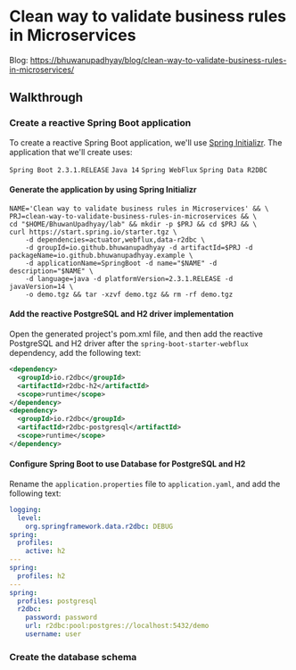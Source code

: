 # Clean way to validate business rules in Microservices

Blog: <https://bhuwanupadhyay/blog/clean-way-to-validate-business-rules-in-microservices/>

## Walkthrough

### Create a reactive Spring Boot application

To create a reactive Spring Boot application, we'll use [Spring Initializr](https://start.spring.io/). 
The application that we'll create uses: 

`Spring Boot 2.3.1.RELEASE` `Java 14` `Spring WebFlux` `Spring Data R2DBC`

#### Generate the application by using Spring Initializr
```shell
NAME='Clean way to validate business rules in Microservices' && \
PRJ=clean-way-to-validate-business-rules-in-microservices && \
cd "$HOME/BhuwanUpadhyay/lab" && mkdir -p $PRJ && cd $PRJ && \
curl https://start.spring.io/starter.tgz \
    -d dependencies=actuator,webflux,data-r2dbc \
    -d groupId=io.github.bhuwanupadhyay -d artifactId=$PRJ -d packageName=io.github.bhuwanupadhyay.example \
    -d applicationName=SpringBoot -d name="$NAME" -d description="$NAME" \
    -d language=java -d platformVersion=2.3.1.RELEASE -d javaVersion=14 \
    -o demo.tgz && tar -xzvf demo.tgz && rm -rf demo.tgz
```

#### Add the reactive PostgreSQL and H2 driver implementation

Open the generated project's pom.xml file, and then add the reactive PostgreSQL and H2 driver after the `spring-boot-starter-webflux` dependency, add the following text:

```xml
<dependency>
  <groupId>io.r2dbc</groupId>
  <artifactId>r2dbc-h2</artifactId>
  <scope>runtime</scope>
</dependency>
<dependency>
  <groupId>io.r2dbc</groupId>
  <artifactId>r2dbc-postgresql</artifactId>
  <scope>runtime</scope>
</dependency>
```

#### Configure Spring Boot to use Database for PostgreSQL and H2

Rename the `application.properties` file to `application.yaml`, and add the following text:

```yaml
logging:
  level:
    org.springframework.data.r2dbc: DEBUG
spring:
  profiles:
    active: h2
---
spring:
  profiles: h2
---
spring:
  profiles: postgresql
  r2dbc:
    password: password
    url: r2dbc:pool:postgres://localhost:5432/demo
    username: user
```

### Create the database schema